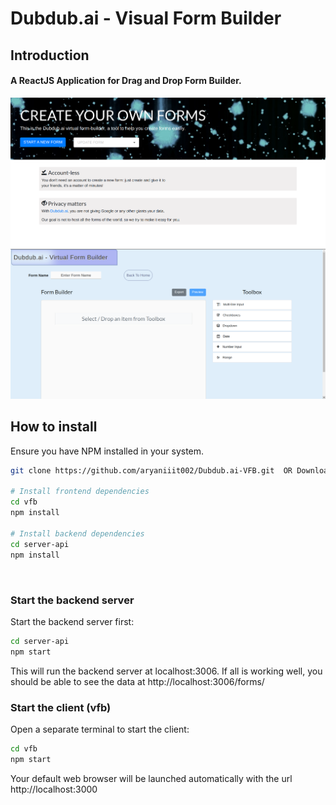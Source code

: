 # Dubdub.ai - Visual Form Builder 

## Introduction
#### A ReactJS Application for Drag and Drop Form Builder.            


<img src="https://raw.githubusercontent.com/aryaniiit002/Virtual-Form-Builder/main/vfb/public/ReadmeIMG1.png">
<Br />
<img src="https://raw.githubusercontent.com/aryaniiit002/Virtual-Form-Builder/main/vfb/public/ReadmeIMG2.png">

<Br />

##  How to install
Ensure you have NPM installed in your system.
```bash
git clone https://github.com/aryaniiit002/Dubdub.ai-VFB.git  OR Download ZIP

# Install frontend dependencies
cd vfb
npm install

# Install backend dependencies
cd server-api
npm install
```
<Br />

### Start the backend server
Start the backend server first:

```bash
cd server-api
npm start
```
This will run the backend server at localhost:3006. If all is working well, you should be able to see the data at http://localhost:3006/forms/

### Start the client (vfb)
Open a separate terminal to start the client:

```bash
cd vfb
npm start
```

Your default web browser will be launched automatically with the url http://localhost:3000